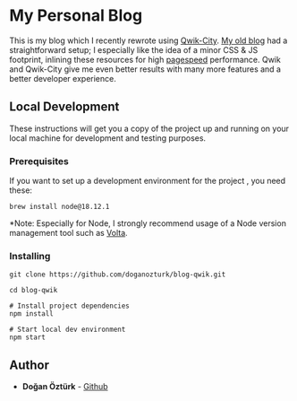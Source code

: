 # My Personal Blog

This is my blog which I recently rewrote using [Qwik-City](https://qwik.builder.io/qwikcity/overview/). [My old blog](https://github.com/doganozturk/blog) had a straightforward setup; I especially like the idea of a minor CSS & JS footprint, inlining these resources for high [pagespeed](https://developers.google.com/speed/pagespeed/insights/?url=https://doganozturk.dev) performance. Qwik and Qwik-City give me even better results with many more features and a better developer experience.

## Local Development

These instructions will get you a copy of the project up and running on your local machine for development and testing purposes.

### Prerequisites

If you want to set up a development environment for the project , you need these:

```
brew install node@18.12.1
```

\*Note: Especially for Node, I strongly recommend usage of a Node version management tool such as [Volta](https://volta.sh).

### Installing

```
git clone https://github.com/doganozturk/blog-qwik.git

cd blog-qwik

# Install project dependencies
npm install

# Start local dev environment
npm start
```

## Author

- **Doğan Öztürk** - [Github](https://github.com/doganozturk)
